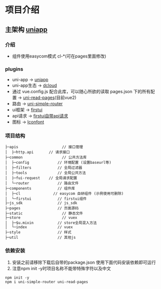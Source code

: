 # 项目介绍

## 主架构  [uniapp](https://uniapp.dcloud.io/)

###	介绍 
-	组件使用easycom模式 cl-*(可在pages里面修改)

###	plugins  
-	uni-app ->  [uniapp](https://uniapp.dcloud.net.cn/)
-	uni-app生态 ->  [dcloud](https://ext.dcloud.net.cn/)
-	通过 vue.config.js 配合此库，可以随心所欲的读取 pages.json 下的所有配置 -> [uni-read-pages](https://github.com/SilurianYang/uni-read-pages)(目前vue2)
-	路由 ->  [uni-simple-router](https://www.hhyang.cn/v2/start/quickstart.html)
-	ui框架 ->  [firstui](https://firstui.cn/)
-	api请求 ->  [firstui自带api请求](https://firstui.cn/)
-	图标 ->  [Iconfont](https://www.iconfont.cn/)

###	项目结构

```
├─apis					  // 接口管理
│  ├─http.api 		// 请求接口
├─common				  // 公共方法库
│  ├─config 			// 环境配置 (设置baseurl等)
│  ├─filters 			// 全局过滤器
│  ├─tools 				// 全局公共方法
│  ├─fui-request 	// 全局请求配置
│  └─router 			// 路由文件
├─components			// 组件库
│  ├─cl			      // easycom 自研组件 (示例使用可删除)
│  └─firstui			// firstui组件
├─js_sdk		    	// js_sdk
├─pages				   	// 页面源码
├─static				  // 静态文件
├─store					  // vuex
│  ├─$u.mixin			// store全局混入方法
│  └─index				// vuex
├─style				   	// 样式
├─util				   	// 其他js
```

### 依赖安装

1. 安装之前请移除下载后自带的package.json 使用下面代码安装依赖即可运行
2. 注意npm init -y时项目名称不能带特殊字符以及中文

```
npm init -y
npm i uni-simple-router uni-read-pages
```

